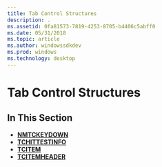 ```yaml
---
title: Tab Control Structures
description: .
ms.assetid: 0fa81573-7819-4253-8705-b4406c5abff0
ms.date: 05/31/2018
ms.topic: article
ms.author: windowssdkdev
ms.prod: windows
ms.technology: desktop
---
```


# Tab Control Structures

## In This Section

-   [**NMTCKEYDOWN**](/windows/win32/Commctrl/ns-commctrl-tagtckeydown?branch=master)
-   [**TCHITTESTINFO**](/windows/win32/Commctrl/ns-commctrl-tagtchittestinfo?branch=master)
-   [**TCITEM**](/windows/win32/Commctrl/ns-commctrl-tagtcitema?branch=master)
-   [**TCITEMHEADER**](/windows/win32/Commctrl/ns-commctrl-tagtcitemheadera?branch=master)

 

 




